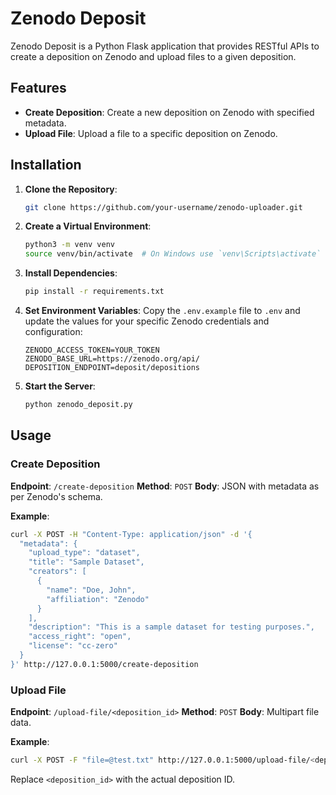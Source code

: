 # Zenodo Deposit

Zenodo Deposit is a Python Flask application that provides RESTful APIs to create a deposition on Zenodo and upload files to a given deposition.

## Features

- **Create Deposition**: Create a new deposition on Zenodo with specified metadata.
- **Upload File**: Upload a file to a specific deposition on Zenodo.

## Installation

1. **Clone the Repository**:

   ```bash
   git clone https://github.com/your-username/zenodo-uploader.git
   ```

2. **Create a Virtual Environment**:

   ```bash
   python3 -m venv venv
   source venv/bin/activate  # On Windows use `venv\Scripts\activate`
   ```

3. **Install Dependencies**:

   ```bash
   pip install -r requirements.txt
   ```

4. **Set Environment Variables**: Copy the `.env.example` file to `.env` and update the values for your specific Zenodo credentials and configuration:

   ```env
   ZENODO_ACCESS_TOKEN=YOUR_TOKEN
   ZENODO_BASE_URL=https://zenodo.org/api/
   DEPOSITION_ENDPOINT=deposit/depositions
   ```

5. **Start the Server**:

   ```bash
   python zenodo_deposit.py
   ```

## Usage

### Create Deposition

**Endpoint**: `/create-deposition`
**Method**: `POST`
**Body**: JSON with metadata as per Zenodo's schema.

**Example**:

```bash
curl -X POST -H "Content-Type: application/json" -d '{
  "metadata": {
    "upload_type": "dataset",
    "title": "Sample Dataset",
    "creators": [
      {
        "name": "Doe, John",
        "affiliation": "Zenodo"
      }
    ],
    "description": "This is a sample dataset for testing purposes.",
    "access_right": "open",
    "license": "cc-zero"
  }
}' http://127.0.0.1:5000/create-deposition
```

### Upload File

**Endpoint**: `/upload-file/<deposition_id>`
**Method**: `POST`
**Body**: Multipart file data.

**Example**:

```bash
curl -X POST -F "file=@test.txt" http://127.0.0.1:5000/upload-file/<deposition_id>
```

Replace `<deposition_id>` with the actual deposition ID.